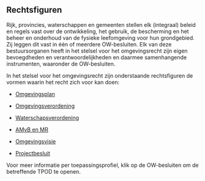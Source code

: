 Rechtsfiguren
-------------

Rijk, provincies, waterschappen en gemeenten stellen elk (integraal) beleid en
regels vast over de ontwikkeling, het gebruik, de bescherming en het beheer en
onderhoud van de fysieke leefomgeving voor hun grondgebied. Zij leggen dit vast
in één of meerdere OW-besluiten. Elk van deze bestuursorganen heeft in het
stelsel voor het omgevingsrecht zijn eigen bevoegdheden en verantwoordelijkheden
en daarmee samenhangende instrumenten, waaronder de OW-besluiten.

In het stelsel voor het omgevingsrecht zijn onderstaande rechtsfiguren de vormen
waarin het recht zich voor kan doen:

-   [Omgevingsplan](https://standaardenomgevingswet.geonovum.nl/docs/12.%20TPOD%20Omgevingsplan%20v0.97.pdf)

-   [Omgevingsverordening](https://standaardenomgevingswet.geonovum.nl/docs/11.%20TPOD%20Omgevingsverordening%20v0.97.pdf)

-   [Waterschapsverordening](https://standaardenomgevingswet.geonovum.nl/docs/13.%20TPOD%20Waterschapsverordening%20v0.97.pdf)

-   [AMvB en
    MR](https://standaardenomgevingswet.geonovum.nl/docs/10.%20TPOD%20AMvB%20en%20MR%20v0.97.pdf)

-   [Omgevingsvisie](https://standaardenomgevingswet.geonovum.nl/docs/15.%20TPOD%20Omgevingsvisie%20v0.97.pdf)

-   [Projectbesluit](https://standaardenomgevingswet.geonovum.nl/docs/14.%20TPOD%20Projectbesluit%20v0.97.pdf)

Voor meer informatie per toepassingsprofiel, klik op de OW-besluiten om de
betreffende TPOD te openen.
